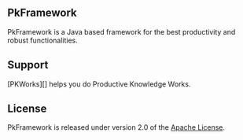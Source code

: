 PkFramework
--------------
PkFramework is a Java based framework for the best productivity and robust functionalities.

Support
--------------
[PKWorks][] helps you do Productive Knowledge Works.

License
--------------
PkFramework is released under version 2.0 of the [Apache License][].

[Apache License]: http://www.apache.org/licenses/LICENSE-2.0
